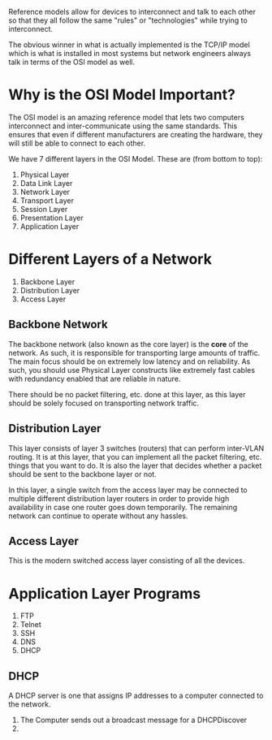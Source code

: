 Reference models allow for devices to interconnect and talk to each other so that they all follow the same "rules" or "technologies" while trying to interconnect.

The obvious winner in what is actually implemented is the TCP/IP model which is what is installed in most systems but network engineers always talk in terms of the OSI model as well.
# Why is the OSI Model Important?
The OSI model is an amazing reference model that lets two computers interconnect and inter-communicate using the same standards. This ensures that even if different manufacturers are creating the hardware, they will still be able to connect to each other.

We have 7 different layers in the OSI Model. These are (from bottom to top):
1. Physical Layer
2. Data Link Layer
3. Network Layer
4. Transport Layer
5. Session Layer
6. Presentation Layer
7. Application Layer
# Different Layers of a Network
1. Backbone Layer
2. Distribution Layer
3. Access Layer
## Backbone Network
The backbone network (also known as the core layer) is the **core** of the network. As such, it is responsible for transporting large amounts of traffic. The main focus should be on extremely low latency and on reliability. As such, you should use Physical Layer constructs like extremely fast cables with redundancy enabled that are reliable in nature.

There should be no packet filtering, etc. done at this layer, as this layer should be solely focused on transporting network traffic.
## Distribution Layer
This layer consists of layer 3 switches (routers) that can perform inter-VLAN routing. It is at this layer, that you can implement all the packet filtering, etc. things that you want to do. It is also the layer that decides whether a packet should be sent to the backbone layer or not. 

In this layer, a single switch from the access layer may be connected to multiple different distribution layer routers in order to provide high availability in case one router goes down temporarily. The remaining network can continue to operate without any hassles.
## Access Layer
This is the modern switched access layer consisting of all the devices.
# Application Layer Programs
1. FTP
2. Telnet
3. SSH
4. DNS
5. DHCP
## DHCP
A DHCP server is one that assigns IP addresses to a computer connected to the network.
1. The Computer sends out a broadcast message for a DHCPDiscover
2. 




